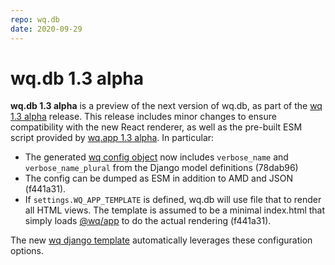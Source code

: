 ```yaml
---
repo: wq.db
date: 2020-09-29
---
```


# wq.db 1.3 alpha

**wq.db 1.3 alpha** is a preview of the next version of wq.db, as part of the [wq 1.3 alpha](./wq-1.3.0a1.md) release.     This release includes minor changes to ensure compatibility with the new React renderer, as well as the pre-built ESM script provided by [wq.app 1.3 alpha](./wq.app-1.3.0a1.md).  In particular:

 * The generated [wq config object](../config.md) now includes `verbose_name` and `verbose_name_plural` from the Django model definitions (78dab96)
 * The config can be dumped as ESM in addition to AMD and JSON (f441a31).
 * If `settings.WQ_APP_TEMPLATE` is defined, wq.db will use file that to render all HTML views.  The template is assumed to be a minimal index.html that simply loads [@wq/app](../@wq/app.md) to do the actual rendering (f441a31).

The new [wq django template](./wq-django-template-1.3.0a1.md) automatically leverages these configuration options.

